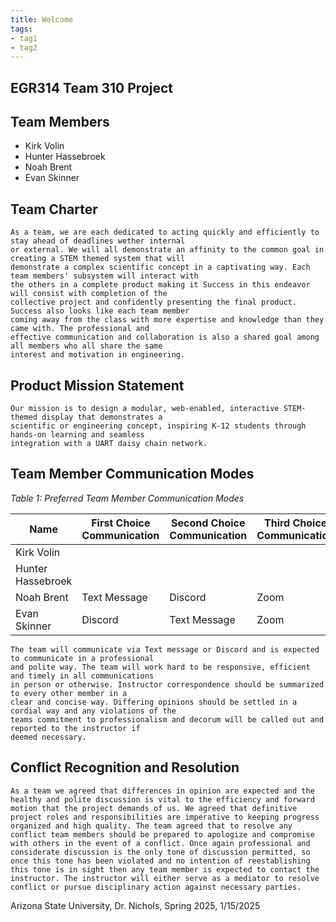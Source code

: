 ```yaml
---
title: Welcome
tags:
- tag1
- tag2
---
```


## EGR314 Team 310 Project

## Team Members

- Kirk Volin
- Hunter Hassebroek
- Noah Brent
- Evan Skinner

## Team Charter

    As a team, we are each dedicated to acting quickly and efficiently to stay ahead of deadlines wether internal
    or external. We will all demonstrate an affinity to the common goal in creating a STEM themed system that will 
    demonstrate a complex scientific concept in a captivating way. Each team members' subsystem will interact with 
    the others in a complete product making it Success in this endeavor will consist with completion of the 
    collective project and confidently presenting the final product. Success also looks like each team member 
    coming away from the class with more expertise and knowledge than they came with. The professional and 
    effective communication and collaboration is also a shared goal among all members who all share the same 
    interest and motivation in engineering.

## Product Mission Statement

    Our mission is to design a modular, web-enabled, interactive STEM-themed display that demonstrates a 
    scientific or engineering concept, inspiring K-12 students through hands-on learning and seamless 
    integration with a UART daisy chain network.

## Team Member Communication Modes

_Table 1: Preferred Team Member Communication Modes_

| Name      | First Choice Communication | Second Choice Communication | Third Choice Communication |
|-----------|-----------------------------|-----------------------------|----------------------------|
| Kirk Volin  |                             |                             |                            |
| Hunter Hassebroek|                             |                             |                            |
| Noah Brent  |     Text Message     |     Discord     |     Zoom     |
| Evan Skinner  |  Discord  |    Text Message    |      Zoom       |

    The team will communicate via Text message or Discord and is expected to communicate in a professional 
    and polite way. The team will work hard to be responsive, efficient and timely in all communications 
    in person or otherwise. Instructor correspondence should be summarized to every other member in a 
    clear and concise way. Differing opinions should be settled in a cordial way and any violations of the 
    teams commitment to professionalism and decorum will be called out and reported to the instructor if 
    deemed necessary.

## Conflict Recognition and Resolution

    As a team we agreed that differences in opinion are expected and the healthy and polite discussion is vital to the efficiency and forward motion that the project demands of us. We agreed that definitive project roles and responsibilities are imperative to keeping progress organized and high quality. The team agreed that to resolve any conflict team members should be prepared to apologize and compromise with others in the event of a conflict. Once again professional and considerate discussion is the only tone of discussion permitted, so once this tone has been violated and no intention of reestablishing this tone is in sight then any team member is expected to contact the instructor. The instructor will either serve as a mediator to resolve conflict or pursue disciplinary action against necessary parties.



Arizona State University, Dr. Nichols, Spring 2025, 1/15/2025

